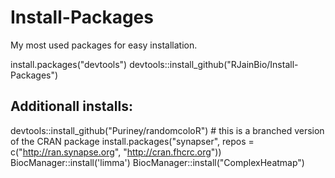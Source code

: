 # Install-Packages
 My most used packages for easy installation.

 install.packages("devtools")
 devtools::install_github("RJainBio/Install-Packages")

## Additionall installs:
devtools::install_github("Puriney/randomcoloR") # this is a branched version of the CRAN package
install.packages("synapser", repos = c("http://ran.synapse.org", "http://cran.fhcrc.org"))
BiocManager::install('limma')
BiocManager::install("ComplexHeatmap")
